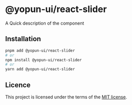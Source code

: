 # @yopun-ui/react-slider

A Quick description of the component

## Installation

```sh
pnpm add @yopun-ui/react-slider
# or
npm install @yopun-ui/react-slider
# or
yarn add @yopun-ui/react-slider
```

## Licence

This project is licensed under the terms of the
[MIT license](https://github.com/yopundotcom/yopun-ui/blob/master/LICENSE).
